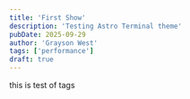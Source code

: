 ```yaml
---
title: 'First Show'
description: 'Testing Astro Terminal theme'
pubDate: 2025-09-29
author: 'Grayson West'
tags: ['performance']
draft: true
---
```

this is test of tags